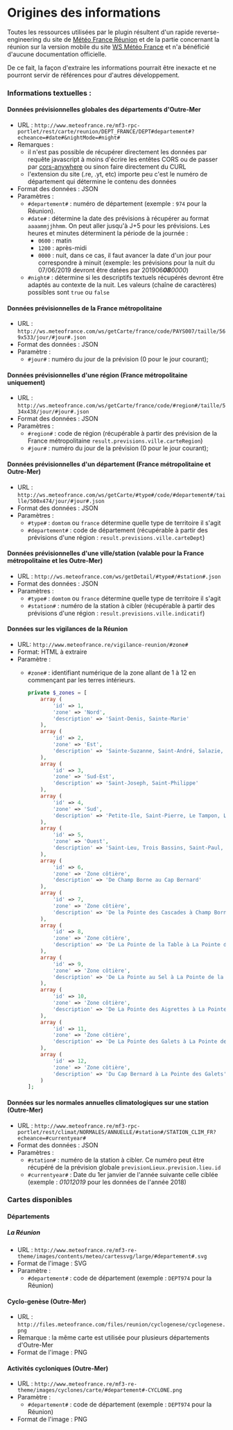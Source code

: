 # Origines des informations

Toutes les ressources utilisées par le plugin résultent d'un rapide reverse-engineering du site de [Météo France Réunion](http://www.meteofrance.re) et de la partie concernant la réunion sur la version mobile du site [WS Météo France](http://ws.meteofrance.com/home#!domtom_DEPT974) et n'a bénéficié d'aucune documentation officielle. 

De ce fait, la façon d'extraire les informations pourrait être inexacte et ne pourront servir de références pour d'autres développement.

### Informations textuelles :

#### Données prévisionnelles globales des départements d'Outre-Mer

- URL : `http://www.meteofrance.re/mf3-rpc-portlet/rest/carte/reunion/DEPT_FRANCE/DEPT#departement#?echeance=#date#&nightMode=#night#`
- Remarques :
  - il n'est pas possible de récupérer directement les données par requête javascript à moins d'écrire les entêtes CORS ou de passer par [cors-anywhere](https://cors-anywhere.herokuapp.com/) ou sinon faire directement du CURL
  - l'extension du site (.re, .yt, etc) importe peu c'est le numéro de département qui détermine le contenu des données
- Format des données : JSON
- Paramètres :
  - `#departement#` : numéro de département (exemple : `974` pour la Réunion).
  - `#date#` : détermine la date des prévisions à récupérer au format `aaaammjjhhmm`. On peut aller jusqu'à J+5 pour les prévisions.
    Les heures et minutes déterminent la période de la journée :
    - `0600` : matin
    - `1200` : après-midi
    - `0000` : nuit, dans ce cas, il faut avancer la date d'un jour pour correspondre à minuit (exemple: les prévisions pour la nuit du 07/06/2019 devront être datées par 201906***08**0000*)
  - `#night#` : détermine si les descriptifs textuels récupérés devront être adaptés au contexte de la nuit. Les valeurs (chaîne de caractères) possibles sont `true` ou `false`

#### Données prévisionnelles de la France métropolitaine

- URL : `http://ws.meteofrance.com/ws/getCarte/france/code/PAYS007/taille/569x533/jour/#jour#.json`
- Format des données : JSON
- Paramètre :
  - `#jour#` : numéro du jour de la prévision (0 pour le jour courant);

#### Données prévisionnelles d'une région (France métropolitaine uniquement)

- URL : `http://ws.meteofrance.com/ws/getCarte/france/code/#region#/taille/534x438/jour/#jour#.json`
- Format des données : JSON
- Paramètres :
  - `#region#` : code de région (récupérable à partir des prévision de la France métropolitaine `result.previsions.ville.carteRegion`)
  - `#jour#` : numéro du jour de la prévision (0 pour le jour courant);

#### Données prévisionnelles d'un département (France métropolitaine et Outre-Mer)

- URL : `http://ws.meteofrance.com/ws/getCarte/#type#/code/#departement#/taille/500x474/jour/#jour#.json`
- Format des données : JSON
- Paramètres :
  - `#type#` : `domtom` ou `france` détermine quelle type de territoire il s'agit
  - `#departement#` : code de département (récupérable à partir des prévisions d'une région : `result.previsions.ville.carteDept`)

#### Données prévisionnelles d'une ville/station (valable pour la France métropolitaine et les Outre-Mer)

- URL : `http://ws.meteofrance.com/ws/getDetail/#type#/#station#.json`
- Format des données : JSON
- Paramètres :
  - `#type#` : `domtom` ou `france` détermine quelle type de territoire il s'agit
  - `#station#` : numéro de la station à cibler (récupérable à partir des prévisions d'une région : `result.previsions.ville.indicatif`)

#### Données sur les vigilances de la Réunion

- URL: `http://www.meteofrance.re/vigilance-reunion/#zone#`
- Format: HTML à extraire
- Paramètre :
  - `#zone#` : identifiant numérique de la zone allant de 1 à 12 en commençant par les terres intérieurs.
  
    ```php
    private $_zones = [
        array (
            'id' => 1,
            'zone' => 'Nord',
            'description' => 'Saint-Denis, Sainte-Marie'
        ),
        array (
            'id' => 2,
            'zone' => 'Est',
            'description' => 'Sainte-Suzanne, Saint-André, Salazie, Bras Panon, Saint-Benoît, Plaine des Palmistes, Sainte-Rose'
        ),
        array (
            'id' => 3,
            'zone' => 'Sud-Est',
            'description' => 'Saint-Joseph, Saint-Philippe'
        ),
        array (
            'id' => 4,
            'zone' => 'Sud',
            'description' => 'Petite-île, Saint-Pierre, Le Tampon, L\'Entre-Deux, Saint-Louis, Cilaos, L\'Etang-Salé, Les Avirons'
        ),
        array (
            'id' => 5,
            'zone' => 'Ouest',
            'description' => 'Saint-Leu, Trois Bassins, Saint-Paul, Le Port, La Possession'
        ),
        array (
            'id' => 6,
            'zone' => 'Zone côtière',
            'description' => 'De Champ Borne au Cap Bernard'
        ),
        array (
            'id' => 7,
            'zone' => 'Zone côtière',
            'description' => 'De la Pointe des Cascades à Champ Borne'
        ),
        array (
            'id' => 8,
            'zone' => 'Zone côtière',
            'description' => 'De La Pointe de la Table à La Pointe des Cascades'
        ),
        array (
            'id' => 9,
            'zone' => 'Zone côtière',
            'description' => 'De La Pointe au Sel à La Pointe de la Table'
        ),
        array (
            'id' => 10,
            'zone' => 'Zone côtière',
            'description' => 'De La Pointe des Aigrettes à La Pointe au Sel'
        ),
        array (
            'id' => 11,
            'zone' => 'Zone côtière',
            'description' => 'De La Pointe des Galets à La Pointe des Aigrettes'
        ),
        array (
            'id' => 12,
            'zone' => 'Zone côtière',
            'description' => 'Du Cap Bernard à La Pointe des Galets'
        )
    ];
    ```

#### Données sur les normales annuelles climatologiques sur une station (Outre-Mer)

- URL : `http://www.meteofrance.re/mf3-rpc-portlet/rest/climat/NORMALES/ANNUELLE/#station#/STATION_CLIM_FR?echeance=#currentyear#`
- Format des données : JSON
- Paramètres :
  - `#station#` : numéro de la station à cibler. Ce numéro peut être récupéré de la prévision globale `previsionLieux.prevision.lieu.id`
  - `#currentyear#` : Date du 1er janvier de l'année suivante celle ciblée (exemple : *01012019* pour les données de l'année 2018)

### Cartes disponibles

#### Départements

##### La Réunion

- URL : `http://www.meteofrance.re/mf3-re-theme/images/contents/meteo/cartessvg/large/#departement#.svg`
- Format de l'image : SVG
- Paramètre :
  - `#departement#` : code de département (exemple : `DEPT974` pour la Réunion)

#### Cyclo-genèse (Outre-Mer)

- URL : `http://files.meteofrance.com/files/reunion/cyclogenese/cyclogenese.png`
- Remarque : la même carte est utilisée pour plusieurs départements d'Outre-Mer
- Format de l'image : PNG

#### Activités cycloniques (Outre-Mer)

- URL : `http://www.meteofrance.re/mf3-re-theme/images/cyclones/carte/#departement#-CYCLONE.png`
- Paramètre :
  - `#departement#` : code de département (exemple : `DEPT974` pour la Réunion)
- Format de l'image : PNG
